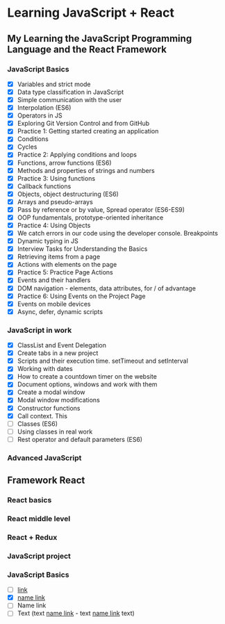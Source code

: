 # Learning JavaScript + React 
## My Learning the JavaScript Programming Language and the React Framework

### JavaScript Basics
- [X] Variables and strict mode
- [X] Data type classification in JavaScript
- [X] Simple communication with the user
- [X] Interpolation (ES6)
- [X] Operators in JS
- [X] Exploring Git Version Control and from GitHub
- [X] Practice 1: Getting started creating an application
- [X] Conditions
- [X] Cycles
- [X] Practice 2: Applying conditions and loops
- [X] Functions, arrow functions (ES6)
- [X] Methods and properties of strings and numbers
- [X] Practice 3: Using functions
- [X] Callback functions
- [X] Objects, object destructuring (ES6)
- [X] Arrays and pseudo-arrays
- [X] Pass by reference or by value, Spread operator (ES6-ES9)
- [X] OOP fundamentals, prototype-oriented inheritance
- [X] Practice 4: Using Objects
- [X] We catch errors in our code using the developer console. Breakpoints
- [X] Dynamic typing in JS
- [X] Interview Tasks for Understanding the Basics
- [X] Retrieving items from a page
- [X] Actions with elements on the page
- [X] Practice 5: Practice Page Actions
- [X] Events and their handlers
- [X] DOM navigation - elements, data attributes, for / of advantage
- [X] Practice 6: Using Events on the Project Page
- [X] Events on mobile devices
- [X] Async, defer, dynamic scripts

### JavaScript in work
- [X] ClassList and Event Delegation
- [X] Create tabs in a new project
- [X] Scripts and their execution time. setTimeout and setInterval
- [X] Working with dates
- [X] How to create a countdown timer on the website
- [X] Document options, windows and work with them
- [X] Create a modal window
- [X] Modal window modifications
- [X] Constructor functions
- [X] Call context. This
- [ ] Classes (ES6)
- [ ] Using classes in real work
- [ ] Rest operator and default parameters (ES6)

### Advanced JavaScript

## Framework React
### React basics

### React middle level

### React + Redux

### JavaScript project

### JavaScript Basics
- [ ] [link](https://google.com)
- [X] [name link](https://google.com)
- [ ] Name link
- [ ] Text (text [name link](https://google.com) - text [name link](https://google.com) text)
